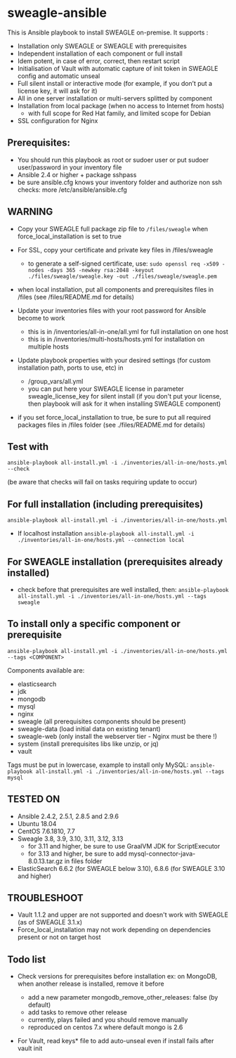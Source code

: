 # sweagle-ansible

This is Ansible playbook to install SWEAGLE on-premise.
It supports :
-	Installation only SWEAGLE or SWEAGLE with prerequisites
-	Independent installation of each component or full install
-	Idem potent, in case of error, correct, then restart script
-	Initialisation of Vault with automatic capture of init token in SWEAGLE config and automatic unseal
-	Full silent install or interactive mode (for example, if you don’t put a license key, it will ask for it)
- All in one server installation or multi-servers splitted by component
- Installation from local package (when no access to Internet from hosts)
  - with full scope for Red Hat family, and limited scope for Debian
- SSL configuration for Nginx

## Prerequisites:
- You should run this playbook as root or sudoer user or put sudoer user/password in your inventory file
- Ansible 2.4 or higher + package sshpass
- be sure ansible.cfg knows your inventory folder and authorize non ssh checks:
more /etc/ansible/ansible.cfg

## WARNING
- Copy your SWEAGLE full package zip file to `/files/sweagle` when force_local_installation is set to true

- For SSL, copy your certificate and private key files in  /files/sweagle
  - to generate a self-signed certificate, use:
`sudo openssl req -x509 -nodes -days 365 -newkey rsa:2048 -keyout ./files/sweagle/sweagle.key -out ./files/sweagle/sweagle.pem`

- when local installation, put all components and prerequisites files in /files
(see /files/README.md for details)

- Update your inventories files with your root password for Ansible become to work
  - this is in /inventories/all-in-one/all.yml for full installation on one host
  - this is in /inventories/multi-hosts/hosts.yml for installation on multiple hosts

- Update playbook properties with your desired settings (for custom installation path, ports to use, etc) in
  - /group_vars/all.yml
  - you can put here your SWEAGLE license in parameter sweagle_license_key for silent install
(if you don't put your license, then playbook will ask for it when installing SWEAGLE component)
- if you set force_local_installation to true, be sure to put all required packages files in /files folder (see ./files/README.md for details)

## Test with
`ansible-playbook all-install.yml -i ./inventories/all-in-one/hosts.yml --check`

(be aware that checks will fail on tasks requiring update to occur)

## For full installation (including prerequisites)
`ansible-playbook all-install.yml -i ./inventories/all-in-one/hosts.yml`

- If localhost installation
`ansible-playbook all-install.yml -i ./inventories/all-in-one/hosts.yml --connection local`

## For SWEAGLE installation (prerequisites already installed)
- check before that prerequisites are well installed, then:
`ansible-playbook all-install.yml -i ./inventories/all-in-one/hosts.yml --tags sweagle`

## To install only a specific component or prerequisite
`ansible-playbook all-install.yml -i ./inventories/all-in-one/hosts.yml --tags <COMPONENT>`

Components available are:
- elasticsearch
- jdk
- mongodb
- mysql
- nginx
- sweagle (all prerequisites components should be present)
- sweagle-data (load initial data on existing tenant)
- sweagle-web (only install the webserver tier - Nginx must be there !)
- system (install prerequisites libs like unzip, or jq)
- vault

Tags must be put in lowercase, example to install only MySQL:
`ansible-playbook all-install.yml -i ./inventories/all-in-one/hosts.yml --tags mysql`


## TESTED ON
- Ansible 2.4.2, 2.5.1, 2.8.5 and 2.9.6
- Ubuntu 18.04
- CentOS 7.6.1810, 7.7
- Sweagle 3.8, 3.9, 3.10, 3.11, 3.12, 3.13
  - for 3.11 and higher, be sure to use GraalVM JDK for ScriptExecutor
  - for 3.13 and higher, be sure to add mysql-connector-java-8.0.13.tar.gz in files folder
- ElasticSearch 6.6.2 (for SWEAGLE below 3.10), 6.8.6 (for SWEAGLE 3.10 and higher)


## TROUBLESHOOT
- Vault 1.1.2 and upper are not supported and doesn't work with SWEAGLE (as of SWEAGLE 3.1.x)
- Force_local_installation may not work depending on dependencies present or not on target host


## Todo list

- Check versions for prerequisites before installation
ex: on MongoDB, when another release is installed, remove it before
  - add a new parameter mongodb_remove_other_releases: false (by default)
  - add tasks to remove other release
  - currently, plays failed and you should remove manually
  - reproduced on centos 7.x where default mongo is 2.6

- For Vault, read keys* file to add auto-unseal even if install fails after vault init
